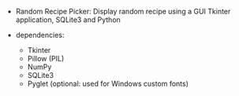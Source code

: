- Random Recipe Picker: Display random recipe using a GUI Tkinter application, SQLite3 and Python

- dependencies:
  - Tkinter
  - Pillow (PIL)
  - NumPy
  - SQLite3
  - Pyglet (optional: used for Windows custom fonts)
  


